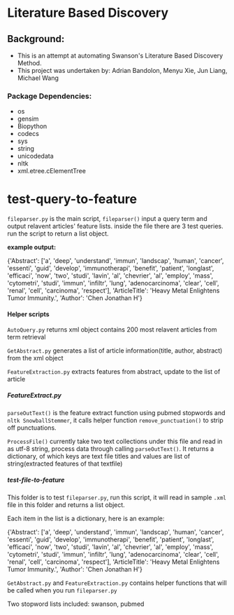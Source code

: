 # Literature Based Discovery

## Background:
- This is an attempt at automating Swanson's Literature Based Discovery Method.
- This project was undertaken by: Adrian Bandolon, Menyu Xie, Jun Liang, Michael Wang 

### Package Dependencies:
* os
* gensim
* Biopython
* codecs
* sys
* string
* unicodedata
* nltk
* xml.etree.cElementTree


# test-query-to-feature
`fileparser.py` is the main script, `fileparser()` input a query term and output relavent articles' feature lists.
inside the file there are 3 test queries. run the script to return a list object.

**example output:**

{'Abstract': ['a',
   'deep',
   'understand',
   'immun',
   'landscap',
   'human',
   'cancer',
   'essenti',
   'guid',
   'develop',
   'immunotherapi',
   'benefit',
   'patient',
   'longlast',
   'efficaci',
   'now',
   'two',
   'studi',
   'lavin',
   'al',
   'chevrier',
   'al',
   'employ',
   'mass',
   'cytometri',
   'studi',
   'immun',
   'infiltr',
   'lung',
   'adenocarcinoma',
   'clear',
   'cell',
   'renal',
   'cell',
   'carcinoma',
   'respect'],
  'ArticleTitle': 'Heavy Metal Enlightens Tumor Immunity.',
  'Author': 'Chen Jonathan H'}


#### Helper scripts
`AutoQuery.py` returns xml object contains 200 most relavent articles from term retrieval

`GetAbstract.py` generates a list of article information(title, author, abstract) from the xml object

`FeatureExtraction.py` extracts features from abstract, update to the list of article

##### FeatureExtract.py
`parseOutText()` is the feature extract function using pubmed stopwords and 
`nltk SnowballStemmer`, it calls helper function `remove_punctuation()` to strip off punctuations.

`ProcessFile()` currently take two text collections under this file and read in as utf-8 string, process data through calling `parseOutText()`. It returns a dictionary, of which keys are text file titles and values are list of string(extracted features of that textfile)

##### test-file-to-feature
This folder is to test `fileparser.py`, run this script, it will read in sample `.xml` file in this folder and returns a list object. 

Each item in the list is a dictionary, here is an example:

{'Abstract': ['a',
   'deep',
   'understand',
   'immun',
   'landscap',
   'human',
   'cancer',
   'essenti',
   'guid',
   'develop',
   'immunotherapi',
   'benefit',
   'patient',
   'longlast',
   'efficaci',
   'now',
   'two',
   'studi',
   'lavin',
   'al',
   'chevrier',
   'al',
   'employ',
   'mass',
   'cytometri',
   'studi',
   'immun',
   'infiltr',
   'lung',
   'adenocarcinoma',
   'clear',
   'cell',
   'renal',
   'cell',
   'carcinoma',
   'respect'],
  'ArticleTitle': 'Heavy Metal Enlightens Tumor Immunity.',
  'Author': 'Chen Jonathan H'}
  
  `GetAbstract.py` and `FeatureExtraction.py` contains helper functions that will be called when you run `fileparser.py`
  
  Two stopword lists included: swanson, pubmed
